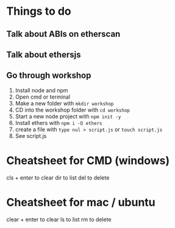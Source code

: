 # Things to do

## Talk about ABIs on etherscan
## Talk about ethersjs
## Go through workshop

1. Install node and npm
2. Open cmd or terminal
3. Make a new folder with `mkdir workshop`
4. CD into the workshop folder with `cd workshop` 
5. Start a new node project with `npm init -y`
6. Install ethers with `npm i -D ethers`
7. create a file with `type nul > script.js` or `touch script.js`
8. See script.js

# Cheatsheet for CMD (windows)
cls + enter to clear
dir to list
del to delete

# Cheatsheet for mac / ubuntu
clear + enter to clear
ls to list
rm to delete
